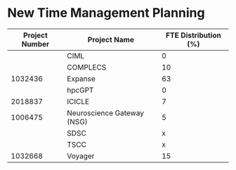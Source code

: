 # New Time Management Planning

| Project Number | Project Name               | FTE Distribution (%) |
| -------------- | -------------------------- | -------------------- |
|                | CIML                       | 0                    |
|                | COMPLECS                   | 10                   |
| 1032436        | Expanse                    | 63                   |
|                | hpcGPT                     | 0                    |
| 2018837        | ICICLE                     | 7                    |
| 1006475        | Neuroscience Gateway (NSG) | 5                    |
|                | SDSC                       | x                    |
|                | TSCC                       | x                    |
| 1032668        | Voyager                    | 15                   |
